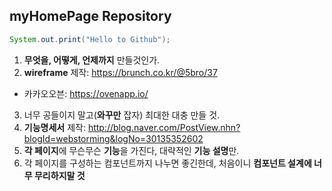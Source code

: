 ## myHomePage Repository
```java
System.out.print("Hello to Github");
```
1. **무엇을, 어떻게, 언제까지** 만들것인가.
2. **wireframe** 제작: https://brunch.co.kr/@5bro/37
- 카카오오븐: https://ovenapp.io/
3.  너무 공들이지 말고(**와꾸만** 잡자) 최대한 대충 만들 것.
4. **기능명세서** 제작: http://blog.naver.com/PostView.nhn?blogId=webstorming&logNo=30135352602
5. **각 페이지**에 무슨무슨 **기능**을 가진다, 대략적인 **기능 설명**만.
6. 각 페이지를 구성하는 컴포넌트까지 나누면 좋긴한데, 처음이니 **컴포넌트 설계에 너무 무리하지말 것**
